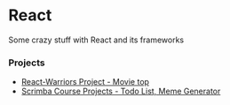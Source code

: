 # React
Some crazy stuff with React and its frameworks

### Projects
* [React-Warriors Project - Movie top](https://actpohabtns.github.io/React/react-warriors/)
* [Scrimba Course Projects - Todo List, Meme Generator](https://actpohabtns.github.io/React/react-intro/)
